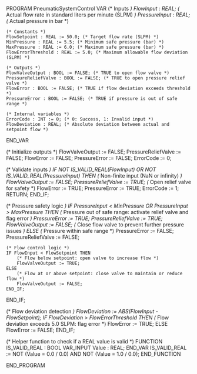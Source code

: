 PROGRAM PneumaticSystemControl
VAR
    (* Inputs *)
    FlowInput : REAL; (* Actual flow rate in standard liters per minute (SLPM) *)
    PressureInput : REAL; (* Actual pressure in bar *)
    
    (* Constants *)
    FlowSetpoint : REAL := 50.0; (* Target flow rate (SLPM) *)
    MinPressure : REAL := 5.5; (* Minimum safe pressure (bar) *)
    MaxPressure : REAL := 6.0; (* Maximum safe pressure (bar) *)
    FlowErrorThreshold : REAL := 5.0; (* Maximum allowable flow deviation (SLPM) *)
    
    (* Outputs *)
    FlowValveOutput : BOOL := FALSE; (* TRUE to open flow valve *)
    PressureReliefValve : BOOL := FALSE; (* TRUE to open pressure relief valve *)
    FlowError : BOOL := FALSE; (* TRUE if flow deviation exceeds threshold *)
    PressureError : BOOL := FALSE; (* TRUE if pressure is out of safe range *)
    
    (* Internal variables *)
    ErrorCode : INT := 0; (* 0: Success, 1: Invalid input *)
    FlowDeviation : REAL; (* Absolute deviation between actual and setpoint flow *)
END_VAR

(* Initialize outputs *)
FlowValveOutput := FALSE;
PressureReliefValve := FALSE;
FlowError := FALSE;
PressureError := FALSE;
ErrorCode := 0;

(* Validate inputs *)
IF NOT IS_VALID_REAL(FlowInput) OR NOT IS_VALID_REAL(PressureInput) THEN
    (* Non-finite input (NaN or infinity) *)
    FlowValveOutput := FALSE;
    PressureReliefValve := TRUE; (* Open relief valve for safety *)
    FlowError := TRUE;
    PressureError := TRUE;
    ErrorCode := 1;
    RETURN;
END_IF;

(* Pressure safety logic *)
IF PressureInput < MinPressure OR PressureInput > MaxPressure THEN
    (* Pressure out of safe range: activate relief valve and flag error *)
    PressureError := TRUE;
    PressureReliefValve := TRUE;
    FlowValveOutput := FALSE; (* Close flow valve to prevent further pressure issues *)
ELSE
    (* Pressure within safe range *)
    PressureError := FALSE;
    PressureReliefValve := FALSE;
    
    (* Flow control logic *)
    IF FlowInput < FlowSetpoint THEN
        (* Flow below setpoint: open valve to increase flow *)
        FlowValveOutput := TRUE;
    ELSE
        (* Flow at or above setpoint: close valve to maintain or reduce flow *)
        FlowValveOutput := FALSE;
    END_IF;
END_IF;

(* Flow deviation detection *)
FlowDeviation := ABS(FlowInput - FlowSetpoint);
IF FlowDeviation > FlowErrorThreshold THEN
    (* Flow deviation exceeds 5.0 SLPM: flag error *)
    FlowError := TRUE;
ELSE
    FlowError := FALSE;
END_IF;

(* Helper function to check if a REAL value is valid *)
FUNCTION IS_VALID_REAL : BOOL
VAR_INPUT
    Value : REAL;
END_VAR
IS_VALID_REAL := NOT (Value = 0.0 / 0.0) AND NOT (Value = 1.0 / 0.0);
END_FUNCTION

END_PROGRAM
